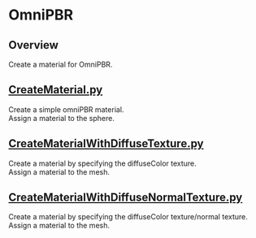 # OmniPBR

## Overview

Create a material for OmniPBR.    

## [CreateMaterial.py](./CreateMaterial.py)    

Create a simple omniPBR material.     
Assign a material to the sphere.    

## [CreateMaterialWithDiffuseTexture.py](./CreateMaterialWithDiffuseTexture.py)    

Create a material by specifying the diffuseColor texture.      
Assign a material to the mesh.    

## [CreateMaterialWithDiffuseNormalTexture.py](./CreateMaterialWithDiffuseNormalTexture.py)    

Create a material by specifying the diffuseColor texture/normal texture.      
Assign a material to the mesh.    
